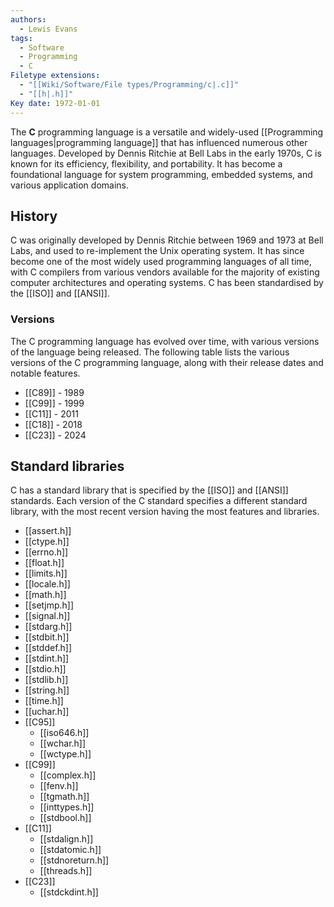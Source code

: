 ```yaml
---
authors:
  - Lewis Evans
tags:
  - Software
  - Programming
  - C
Filetype extensions:
  - "[[Wiki/Software/File types/Programming/c|.c]]"
  - "[[h|.h]]"
Key date: 1972-01-01
---
```

The **C** programming language is a versatile and widely-used [[Programming languages|programming language]] that has influenced numerous other languages. Developed by Dennis Ritchie at Bell Labs in the early 1970s, C is known for its efficiency, flexibility, and portability. It has become a foundational language for system programming, embedded systems, and various application domains.

## History
C was originally developed by Dennis Ritchie between 1969 and 1973 at Bell Labs, and used to re-implement the Unix operating system. It has since become one of the most widely used programming languages of all time, with C compilers from various vendors available for the majority of existing computer architectures and operating systems. C has been standardised by the [[ISO]] and [[ANSI]].

### Versions
The C programming language has evolved over time, with various versions of the language being released. The following table lists the various versions of the C programming language, along with their release dates and notable features.

- [[C89]] - 1989
- [[C99]] - 1999
- [[C11]] - 2011
- [[C18]] - 2018
- [[C23]] - 2024

## Standard libraries
C has a standard library that is specified by the [[ISO]] and [[ANSI]] standards. Each version of the C standard specifies a different standard library, with the most recent version having the most features and libraries. 

- [[assert.h]]
- [[ctype.h]]
- [[errno.h]]
- [[float.h]] 
- [[limits.h]]
- [[locale.h]] 
- [[math.h]]
- [[setjmp.h]]
- [[signal.h]]
- [[stdarg.h]]
- [[stdbit.h]]
- [[stddef.h]]
- [[stdint.h]]
- [[stdio.h]]
- [[stdlib.h]]
- [[string.h]]
- [[time.h]]
- [[uchar.h]]
- [[C95]]
    - [[iso646.h]]
    - [[wchar.h]]
    - [[wctype.h]]
- [[C99]]
    - [[complex.h]]
    - [[fenv.h]]
    - [[tgmath.h]]
    - [[inttypes.h]]
    - [[stdbool.h]]
- [[C11]]
    - [[stdalign.h]]
    - [[stdatomic.h]]
    - [[stdnoreturn.h]]
    - [[threads.h]]
- [[C23]]
    - [[stdckdint.h]]
